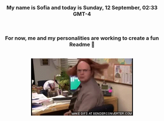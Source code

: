 


<div align="center">
<h3 >My name is Sofia and today is Sunday, 12 September, 02:33 GMT-4</h3><br>
<h3 >For now, me and my personalities are working to create a fun Readme 👋
</h3><br>
<img src='img/dwight.gif' alt='working...'/>
</div>
